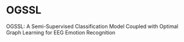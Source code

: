 # OGSSL
OGSSL: A Semi-Supervised Classification Model Coupled with Optimal Graph Learning for EEG Emotion Recognition
